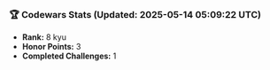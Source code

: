 ### 🏆 Codewars Stats (Updated: 2025-05-14 05:09:22 UTC)

- **Rank:** 8 kyu
- **Honor Points:** 3
- **Completed Challenges:** 1
